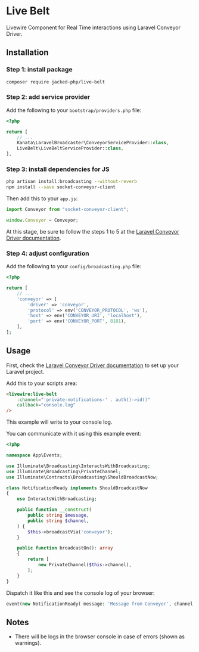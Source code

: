 # Live Belt

Livewire Component for Real Time interactions using Laravel Conveyor Driver.

## Installation

### Step 1: install package

```bash
composer require jacked-php/live-belt
```

### Step 2: add service provider

Add the following to your `bootstrap/providers.php` file:

```php
<?php

return [
    // ...
    Kanata\LaravelBroadcaster\ConveyorServiceProvider::class,
    LiveBelt\LiveBeltServiceProvider::class,
],
````

### Step 3: install dependencies for JS

```bash
php artisan install:broadcasting --without-reverb
npm install --save socket-conveyor-client
```

Then add this to your `app.js`:

```js
import Conveyor from "socket-conveyor-client";

window.Conveyor = Conveyor;
```

At this stage, be sure to follow the steps 1 to 5 at the [Laravel Conveyor Driver documentation](https://socketconveyor.com/docs/laravel-driver).

### Step 4: adjust configuration

Add the following to your `config/broadcasting.php` file:

```php
<?php

return [
    // ...
    'conveyor' => [
        'driver' => 'conveyor',
        'protocol' => env('CONVEYOR_PROTOCOL', 'ws'),
        'host' => env('CONVEYOR_URI', 'localhost'),
        'port' => env('CONVEYOR_PORT', 8181),
    ],
];
```

## Usage

First, check the [Laravel Conveyor Driver documentation](https://socketconveyor.com/docs/laravel-driver) to set up your Laravel project.

Add this to your scripts area:

```html
<livewire:live-belt
    :channel="'private-notifications-' . auth()->id()"
    callback="console.log"
/>
```

This example will write to your console log.

You can communicate with it using this example event:

```php
<?php

namespace App\Events;

use Illuminate\Broadcasting\InteractsWithBroadcasting;
use Illuminate\Broadcasting\PrivateChannel;
use Illuminate\Contracts\Broadcasting\ShouldBroadcastNow;

class NotificationReady implements ShouldBroadcastNow
{
    use InteractsWithBroadcasting;

    public function __construct(
        public string $message,
        public string $channel,
    ) {
        $this->broadcastVia('conveyor');
    }

    public function broadcastOn(): array
    {
        return [
            new PrivateChannel($this->channel),
        ];
    }
}
```

Dispatch it like this and see the console log of your browser:

```php
event(new NotificationReady( message: 'Message from Conveyor', channel: 'notifications-{your-user-id-here}')); // remember to replace {your-user-id-here} with your user id
```

## Notes

- There will be logs in the browser console in case of errors (shown as warnings).
